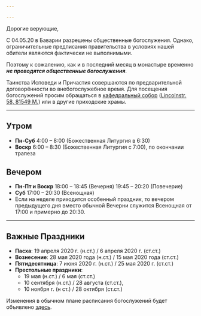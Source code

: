 ```yaml
---

---
```

Дорогие верующие,

С 04.05.20 в Баварии разрешены общественные богослужения.
Однако, ограничительные предписания правительства в условиях нашей обители являются фактически не выполнимыми.

Поэтому к сожалению, как и в последний месяц в монастыре временно **_не проводятся общественные богослужения_**.

Таинства Исповеди и Причастия совершаются по предварительной договорённости во внебогослужебное время.
Для посещения богослужений просим обращаться в [кафедральный собор](http://sobor.de/index.php?lang=ru) ([Lincolnstr. 58, 81549 M.](https://goo.gl/maps/mApnjYHUYHp29pNW8)) или в другие приходские храмы.

<hr>

## Утром

* **Пн-Суб** 4:00 – 8:00 (Божественная Литургия в 6:30)
* **Воскр** 6:00 – 8:30 (Божественная Литургия с 7:00), по окончании трапеза

## Вечером

* **Пн-Пт и Воскр** 18:00 – 18:45 (Вечерня) 19:45 – 20:20 (Повечерие)
* **Суб** 17:00 – 20:30 (Всенощная)
* Если на неделе приходится особенный праздник, то вечером предыдущего дня вместо обычной Вечерни служится Всенощная от 17:00 и примерно до 20:30.

<hr>

## Важные Праздники

* **Пасха**: 19 апреля 2020 г. (н.ст.) / 6 апреля 2020 г. (ст.ст.)
* **Вознесение**: 28 мая 2020 года (н.ст.) / 15 мая 2020 года (ст.ст.)
* **Пятидесятница**: 7 июня 2020 г. (н.ст.) / 25 мая 2020 г. (ст.ст.)
* **Престольные праздники**:
  * 19 мая (н.ст.) / 6 мая (ст.ст.)
  * 10 сентября (н.ст.) / 28 августа (ст.ст.),
  * 10 ноября г. (н ст.) / 28 октября (ст.ст.)

Изменения в обычном плане расписания богослужений будет объявлено [здесь](https://www.hiobmon.org/ru/news/).
